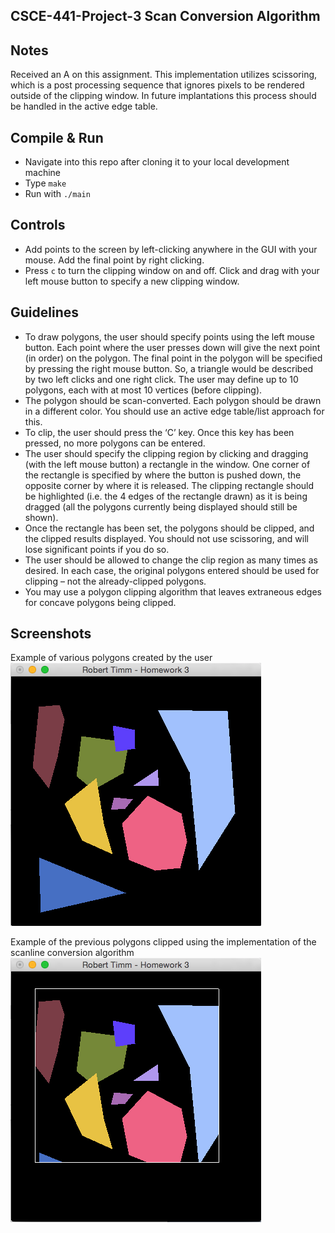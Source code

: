 ## CSCE-441-Project-3 Scan Conversion Algorithm

## Notes
Received an A on this assignment. This implementation utilizes scissoring, which is a post processing sequence that ignores pixels to be rendered outside of the clipping window. In future implantations this process should be handled in the active edge table. 

## Compile & Run
* Navigate into this repo after cloning it to your local development machine
* Type `make`
* Run with `./main`

## Controls
* Add points to the screen by left-clicking anywhere in the GUI with your mouse. Add the final point by right clicking.
* Press `c` to turn the clipping window on and off. Click and drag with your left mouse button to specify a new clipping window.

## Guidelines
* To draw polygons, the user should specify points using the left mouse button.  Each point where the user presses down will give the next point (in order) on the polygon.  The final point in the polygon will be specified by pressing the right mouse button.  So, a triangle would be described by two left clicks and one right click.  The user may define up to 10 polygons, each with at most 10 vertices (before clipping). 
* The polygon should be scan-converted.  Each polygon should be drawn in a different color.  You should use an active edge table/list approach for this.
* To clip, the user should press the ‘C’ key.  Once this key has been pressed, no more polygons can be entered. 
* The user should specify the clipping region by clicking and dragging (with the left mouse button) a rectangle in the window.  One corner of the rectangle is specified by where the button is pushed down, the opposite corner by where it is released.  The clipping rectangle should be highlighted (i.e. the 4 edges of the rectangle drawn) as it is being dragged (all the polygons currently being displayed should still be shown).
* Once the rectangle has been set, the polygons should be clipped, and the clipped results displayed.  You should not use scissoring, and will lose significant points if you do so.
* The user should be allowed to change the clip region as many times as desired.  In each case, the original polygons entered should be used for clipping – not the already-clipped polygons.
* You may use a polygon clipping algorithm that leaves extraneous edges for concave polygons being clipped.

## Screenshots

Example of various polygons created by the user
![Polys](screenshot-polys.png)

Example of the previous polygons clipped using the implementation of the scanline conversion algorithm
![Clipped polys](screenshot-clipped.png)
